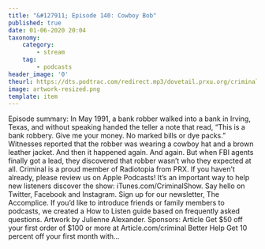 ```yaml
---
title: "&#127911; Episode 140: Cowboy Bob"
published: true
date: 01-06-2020 20:04
taxonomy:
    category:
        - stream
    tag:
        - podcasts
header_image: '0'
theurl: https://dts.podtrac.com/redirect.mp3/dovetail.prxu.org/criminal/ac6625a7-9730-4ef3-a3ee-696684016e21/Episode_140_Cowboy_Bob_Part_1.mp3
image: artwork-resized.png
template: item
--- 
```

Episode summary: In May 1991, a bank robber walked into a bank in Irving, Texas, and without speaking handed the teller a note that read, “This is a bank robbery. Give me your money. No marked bills or dye packs.” Witnesses reported that the robber was wearing a cowboy hat and a brown leather jacket. And then it happened again. And again. But when FBI agents finally got a lead, they discovered that robber wasn’t who they expected at all. Criminal is a proud member of Radiotopia from PRX. If you haven’t already, please review us on Apple Podcasts! It’s an important way to help new listeners discover the show: iTunes.com/CriminalShow. Say hello on Twitter, Facebook and Instagram. Sign up for our newsletter, The Accomplice. If you’d like to introduce friends or family members to podcasts, we created a How to Listen guide based on frequently asked questions. Artwork by Julienne Alexander. Sponsors: Article Get $50 off your first order of $100 or more at Article.com/criminal Better Help Get 10 percent off your first month with…
